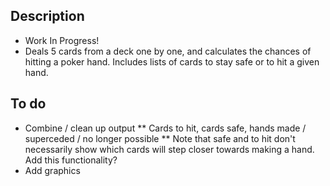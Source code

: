 ## Description
* Work In Progress!
* Deals 5 cards from a deck one by one, and calculates the chances of hitting a poker hand.  Includes lists of cards to stay safe or to hit a given hand.

## To do
* Combine / clean up output
** Cards to hit, cards safe, hands made / superceded / no longer possible
** Note that safe and to hit don't necessarily show which cards will step closer towards making a hand.  Add this functionality?
* Add graphics
